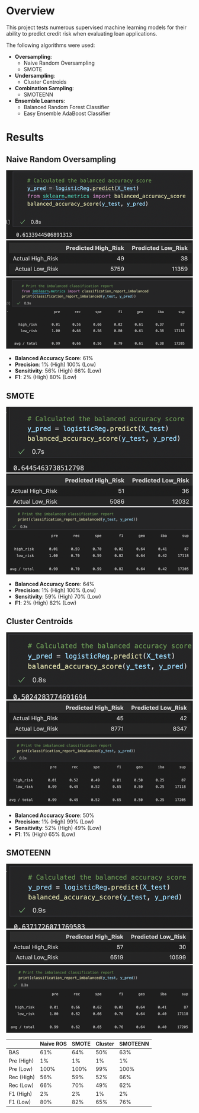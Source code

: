 # Overview

This project tests numerous supervised machine learning models for their ability to predict credit risk when evaluating loan applications. 

The following algorithms were used:
- **Oversampling**: 
  - Naive Random Oversampling
  - SMOTE
- **Undersampling**: 
  - Cluster Centroids
- **Combination Sampling**: 
  - SMOTEENN
- **Ensemble Learners**: 
  - Balanced Random Forest Classifier
  - Easy Ensemble AdaBoost Classifier

# Results

## Naive Random Oversampling

![](resources/naive_BAS.png)
![](resources/naive_CM.png)
![](resources/naive_ICM.png)

- **Balanced Accuracy Score**: 61%
- **Precision**: 1% (High) 100% (Low)
- **Sensitivity**: 56% (High) 66% (Low)
- **F1**: 2% (High) 80% (Low)

## SMOTE

![](resources/smote_BAS.png)
![](resources/smote_CM.png)
![](resources/smote_ICM.png)

- **Balanced Accuracy Score**: 64%
- **Precision**: 1% (High) 100% (Low)
- **Sensitivity**: 59% (High) 70% (Low)
- **F1**: 2% (High) 82% (Low)

## Cluster Centroids

![](resources/under_BAS.png)
![](resources/under_CM.png)
![](resources/under_ICM.png)

- **Balanced Accuracy Score**: 50%
- **Precision**: 1% (High) 99% (Low)
- **Sensitivity**: 52% (High) 49% (Low)
- **F1**: 1% (High) 65% (Low)

## SMOTEENN
![](resources/comb_BAS.png)
![](resources/comb_CM.png)
![](resources/comb_ICM.png)

|           |Naive ROS|SMOTE|Cluster|SMOTEENN|
|-----------|---------|-----|-------|--------| 
|BAS        |61%      |64%  |50%    |63%     | 
|Pre (High) |1%       |1%   |1%     |1%      | 
|Pre (Low)  |100%     |100% |99%    |100%    | 
|Rec (High) |56%      |59%  |52%    |66%     | 
|Rec (Low)  |66%      |70%  |49%    |62%     | 
|F1 (High)  |2%       |2%   |1%     |2%      |
|F1 (Low)   |80%      |82%  |65%    |76%     | 